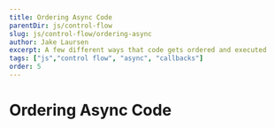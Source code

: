 ```yaml
---
title: Ordering Async Code
parentDir: js/control-flow
slug: js/control-flow/ordering-async
author: Jake Laursen
excerpt: A few different ways that code gets ordered and executed
tags: ["js","control flow", "async", "callbacks"]
order: 5
---
```


# Ordering Async Code
